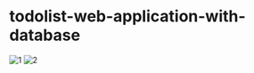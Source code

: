 # todolist-web-application-with-database
![1](https://github.com/user-attachments/assets/488ac07b-a339-495c-9cc4-b3b07b42ef89)
![2](https://github.com/user-attachments/assets/47126c17-9dfa-46fa-8829-a5674e5b3e85)

